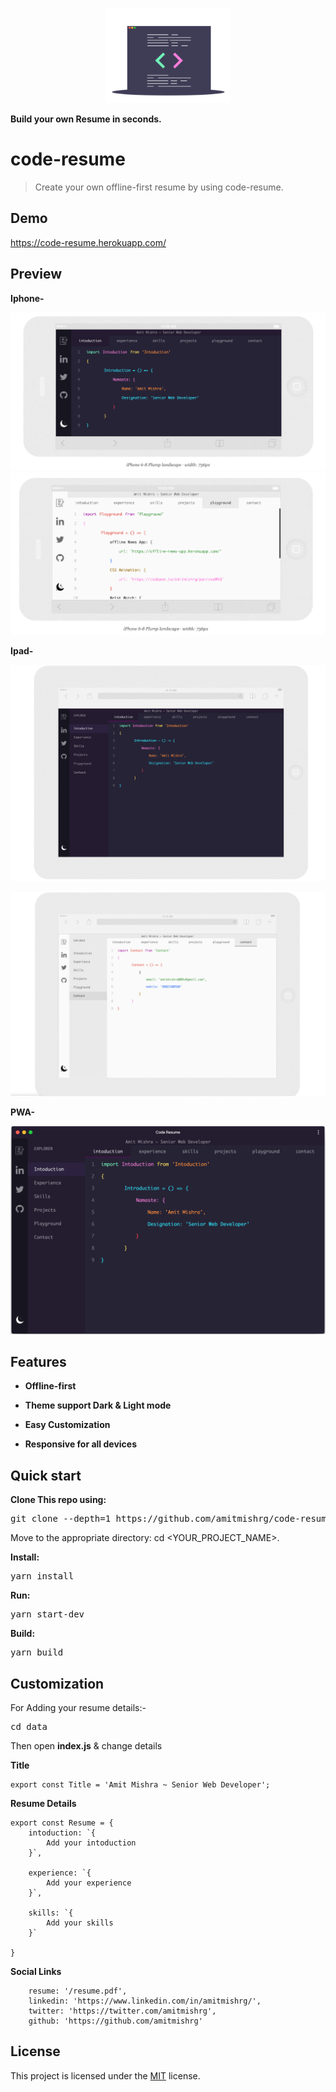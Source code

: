 
<p align="center">
    <img src="./assets/icons/icon.png" width="200">
</p>

**Build your own Resume in seconds.**

# code-resume

> Create your own offline-first resume by using code-resume.

## Demo

https://code-resume.herokuapp.com/

## Preview 

**Iphone-**
<p align="center">
    <img aligh="left" src="./assets/preview/iphone-dark.png" alt="iphone-dark"/>
    <img aligh="right" src="./assets/preview/iphone-light.png" alt="iphone-dark"/>
</p>

**Ipad-**
<p align="center">
    <img src="./assets/preview/ipad-dark.png" alt="ipad-dark"/>
</p>
<p align="center">
    <img src="./assets/preview/ipad-light.png" alt="ipad-light"/>
 </p>   

**PWA-**

<p align="center">
    <img aligh="left" src="./assets/preview/pwa-app.png" alt="iphone-dark"/>
</p>
 
## Features

* **Offline-first**

* **Theme support Dark & Light mode**

* **Easy Customization**

* **Responsive for all devices**


## Quick start

**Clone This repo using:**

<pre>git clone --depth=1 https://github.com/amitmishrg/code-resume.git <YOUR_PROJECT_NAME></pre>

Move to the appropriate directory: cd <YOUR_PROJECT_NAME>.

**Install:**

<pre>yarn install</pre>

**Run:**

<pre>yarn start-dev</pre>

**Build:**

<pre>yarn build</pre>

## Customization

For Adding your resume details:-

<pre>cd data</pre>

Then open **index.js** & change details

**Title**

```
export const Title = 'Amit Mishra ~ Senior Web Developer';
```
**Resume Details**

```
export const Resume = {
    intoduction: `{
        Add your intoduction
    }`,

    experience: `{
        Add your experience
    }`,

    skills: `{
        Add your skills
    }`

}
```

**Social Links**

```
    resume: '/resume.pdf',
    linkedin: 'https://www.linkedin.com/in/amitmishrg/',
    twitter: 'https://twitter.com/amitmishrg',
    github: 'https://github.com/amitmishrg'
```


## License

This project is licensed under the [MIT](LICENSE) license.


